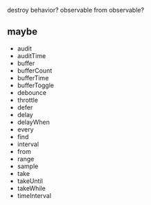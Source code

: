 destroy behavior?
observable from observable?

## maybe
* audit
* auditTime
* buffer
* bufferCount
* bufferTime
* bufferToggle
* debounce
* throttle
* defer
* delay
* delayWhen
* every
* find
* interval
* from
* range
* sample
* take
* takeUntil
* takeWhile
* timeInterval
